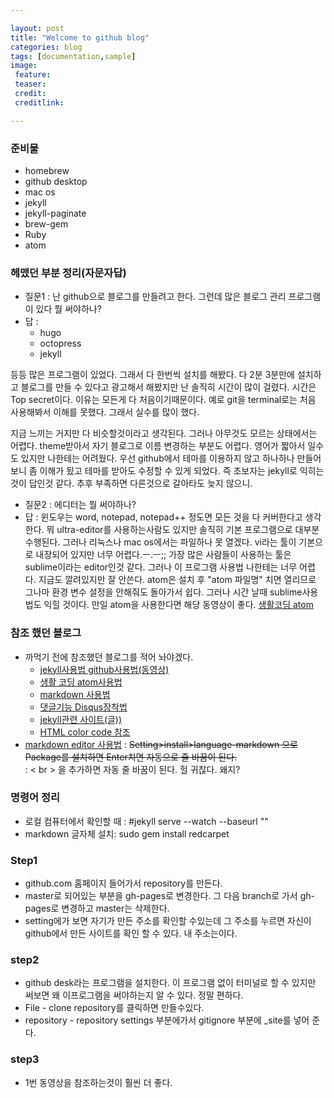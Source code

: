```yaml
---

layout: post
title: "Welcome to github blog"
categories: blog
tags: [documentation,sample]
image:
 feature:
 teaser:
 credit:
 creditlink:

---
```


### 준비물

-	homebrew
-	github desktop
-	mac os
-	jekyll
-	jekyll-paginate
-	brew-gem
-	Ruby
-	atom

### 헤맸던 부분 정리(자문자답)

-	질문1 : 난 github으로 블로그를 만들려고 한다. 그런데 많은 블로그 관리 프로그램이 있다 뭘 써야하나?
-	답 :
	-	hugo
	-	octopress
	-	jekyll

등등 많은 프로그램이 있었다. 그래서 다 한번씩 설치를 해봤다. 다 2분 3분만에 설치하고 블로그를 만들 수 있다고 광고해서 해봤지만 난 솔직히 시간이 많이 걸렸다. 시간은 Top secret이다. 이유는 모든게 다 처음이기때문이다. 예로 git을 terminal로는 처음 사용해봐서 이해를 못했다. 그래서 실수를 많이 했다.

지금 느끼는 거지만 다 비슷할것이라고 생각된다. 그러나 아무것도 모르는 상태에서는 어렵다. theme받아서 자기 블로그로 이름 변경하는 부분도 어렵다. 영어가 짧아서 일수도 있지만 나한테는 어려웠다. 우선 github에서 테마를 이용하지 않고 하나하나 만들어 보니 좀 이해가 됬고 테마를 받아도 수정할 수 있게 되었다. 즉 초보자는 jekyll로 익히는것이 답인것 같다. 추후 부족하면 다른것으로 갈아타도 늦지 않으니.

-	질문2 : 에디터는 뭘 써야하나?
-	답 : 윈도우는 word, notepad, notepad++ 정도면 모든 것을 다 커버한다고 생각한다. 뭐 ultra-editor를 사용하는사람도 있지만 솔직히 기본 프로그램으로 대부분 수행된다. 그러나 리눅스나 mac os에서는 파일하나 못 열겠다. vi라는 툴이 기본으로 내장되어 있지만 너무 어렵다.ㅡ.ㅡ;; 가장 많은 사람들이 사용하는 툴은 sublime이라는 editor인것 같다. 그러나 이 프로그램 사용법 나한테는 너무 어렵다. 지금도 깔려있지만 잘 안쓴다. atom은 설치 후 "atom 파일명" 치면 열리므로 그나마 환경 변수 설정을 안해줘도 돌아가서 쉽다. 그러나 시간 날때 sublime사용법도 익힐 것이다. 만일 atom을 사용한다면 해당 동영상이 좋다. [생활코딩 atom](https://opentutorials.org/module/1579)

### 참조 했던 블로그

-	까먹기 전에 참조했던 블로그를 적어 놔야겠다.
	-	[jekyll사용법 github사용법(동영상)](https://youtu.be/oiNVQ9Zjy4o?list=PLWjCJDeWfDdfVEcLGAfdJn_HXyM4Y7_k)
	-	[생활 코딩 atom사용법](https://opentutorials.org/module/1579)
	-	[markdown 사용법](http://moodle.co.kr/old/help.php?file=advanced_markdown.html#linebreaks)
	-	[댓글기능 Disqus장착법](https://youtu.be/etvHFmVCvj8?list=PLm_Qt4aKpfKijgP0rDH7FSJOlS9IBGbT1)
	-	[jekyll관련 사이트(글))](https://nolboo.kim/blog/2013/10/15/free-blog-with-github-jekyll/)
	-	[HTML color code 참조](http://html-color-codes.info/Korean/)
  -	[markdown editor 사용법](http://futurecreator.github.io/2016/06/14/atom-as-markdown-editor/)
    :	<del>Setting>install>language-markdown 으로 Package를 설치하면 Enter치면 자동으로 줄 바꿈이 된다.</del><br>
    : < br > 을 추가하면 자동 줄 바꿈이 된다. 헐 귀찮다. 왜지?


### 명령어 정리

-	로컬 컴퓨터에서 확인할 때 : #jekyll serve --watch --baseurl ""
-	markdown 글자체 설치: sudo gem install redcarpet

### Step1

-	github.com 홈페이지 들어가서 repository를 만든다.
-	master로 되어있는 부분을 gh-pages로 변경한다. 그 다음 branch로 가서 gh-pages로 변경하고 master는 삭제한다.
-	setting에가 보면 자기가 만든 주소를 확인할 수있는데 그 주소를 누르면 자신이 github에서 만든 사이트를 확인 할 수 있다. 내 주소는이다.

### step2

-	github desk라는 프로그램을 설치한다. 이 프로그램 없이 터미널로 할 수 있지만 써보면 왜 이프로그램을 써야하는지 알 수 있다. 정말 편하다.
-	File - clone repository를 클릭하면 만들수있다.
-	repository - repository settings 부분에가서 gitignore 부분에 _site를 넣어 준다.

### step3

-	1번 동영상을 참조하는것이 훨씬 더 좋다.
